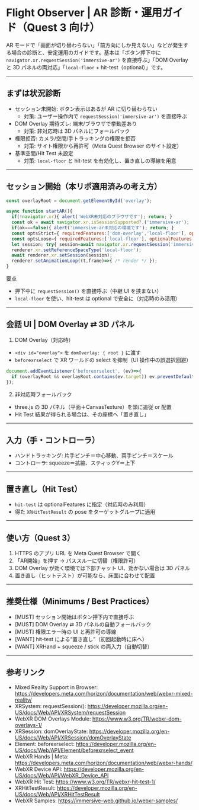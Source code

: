 # Flight Observer | AR 診断・運用ガイド（Quest 3 向け）

AR モードで「画面が切り替わらない」「前方向にしか見えない」などが発生する場合の診断と、安定運用のガイドです。基本は「ボタン押下中に `navigator.xr.requestSession('immersive-ar')` を直接呼ぶ」「DOM Overlay と 3D パネルの両対応」「`local-floor` + hit-test（optional）」です。

---

## まずは状況診断
- セッション未開始: ボタン表示はあるが AR に切り替わらない
  - 対策: ユーザー操作内で `requestSession('immersive-ar')` を直接呼ぶ
- DOM Overlay 期待ズレ: 端末/ブラウザで挙動差あり
  - 対策: 非対応時は 3D パネルにフォールバック
- 権限拒否: カメラ/空間/手トラッキングの権限を拒否
  - 対策: サイト権限から再許可（Meta Quest Browser のサイト設定）
- 基準空間/Hit Test 未設定
  - 対策: `local-floor` と hit-test を有効化し、置き直しの導線を用意

---

## セッション開始（本リポ適用済みの考え方）
```js
const overlayRoot = document.getElementById('overlay');

async function startAR(){
  if(!navigator.xr){ alert('WebXR未対応のブラウザです'); return; }
  const ok = await navigator.xr.isSessionSupported?.('immersive-ar');
  if(ok===false){ alert('immersive-ar未対応の環境です'); return; }
  const optsStrict={ requiredFeatures:['dom-overlay','local-floor'], optionalFeatures:['hit-test'], domOverlay:{ root: overlayRoot } };
  const optsLoose={ requiredFeatures:['local-floor'], optionalFeatures:['dom-overlay','hit-test'], domOverlay:{ root: overlayRoot } };
  let session; try{ session=await navigator.xr.requestSession('immersive-ar', optsStrict);}catch{ session=await navigator.xr.requestSession('immersive-ar', optsLoose);}  
  renderer.xr.setReferenceSpaceType('local-floor');
  await renderer.xr.setSession(session);
  renderer.setAnimationLoop((t,frame)=>{ /* render */ });
}
```

要点
- 押下中に `requestSession()` を直接呼ぶ（中継 UI を挟まない）
- `local-floor` を使い、hit-test は optional で安全に（対応時のみ活用）

---

## 会話 UI | DOM Overlay ⇄ 3D パネル
1) DOM Overlay（対応時）
- `<div id="overlay">` を `domOverlay: { root }` に渡す
- `beforexrselect` で XR ワールドの select を抑制（UI 操作中の誤選択回避）

```js
document.addEventListener('beforexrselect', (ev)=>{
  if (overlayRoot && overlayRoot.contains(ev.target)) ev.preventDefault();
});
```

2) 非対応時フォールバック
- three.js の 3D パネル（平面＋CanvasTexture）を頭に追従 or 配置
- Hit Test 結果が得られる場合は、その座標へ「置き直し」

---

## 入力（手・コントローラ）
- ハンドトラッキング: 片手ピンチ＝中心移動、両手ピンチ＝スケール
- コントローラ: squeeze＝拡縮、スティックY＝上下

---

## 置き直し（Hit Test）
- `hit-test` は optionalFeatures に指定（対応時のみ利用）
- 得た `XRHitTestResult` の pose をターゲットグループに適用

---

## 使い方（Quest 3）
1. HTTPS のアプリ URL を Meta Quest Browser で開く
2. 「AR開始」を押す → パススルーに切替（権限許可）
3. DOM Overlay が効く環境では下部チャット UI、効かない場合は 3D パネル
4. 置き直し（ヒットテスト）が可能なら、床面に合わせて配置

---

## 推奨仕様（Minimums / Best Practices）
- [MUST] セッション開始はボタン押下内で直接呼ぶ
- [MUST] DOM Overlay ⇄ 3D パネルの自動フォールバック
- [MUST] 権限エラー時の UI と再許可の導線
- [WANT] hit-test による“置き直し”（初回起動時に床へ）
- [WANT] XRHand + squeeze / stick の両入力（自動切替）

---

## 参考リンク
- Mixed Reality Support in Browser: https://developers.meta.com/horizon/documentation/web/webxr-mixed-reality/
- XRSystem: requestSession(): https://developer.mozilla.org/en-US/docs/Web/API/XRSystem/requestSession
- WebXR DOM Overlays Module: https://www.w3.org/TR/webxr-dom-overlays-1/
- XRSession: domOverlayState: https://developer.mozilla.org/en-US/docs/Web/API/XRSession/domOverlayState
- Element: beforexrselect: https://developer.mozilla.org/en-US/docs/Web/API/Element/beforexrselect_event
- WebXR Hands | Meta: https://developers.meta.com/horizon/documentation/web/webxr-hands/
- WebXR Device API: https://developer.mozilla.org/en-US/docs/Web/API/WebXR_Device_API
- WebXR Hit Test: https://www.w3.org/TR/webxr-hit-test-1/
- XRHitTestResult: https://developer.mozilla.org/en-US/docs/Web/API/XRHitTestResult
- WebXR Samples: https://immersive-web.github.io/webxr-samples/
